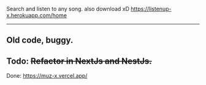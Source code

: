 Search and listen to any song. also download xD
https://listenup-x.herokuapp.com/home

----------
Old code, buggy.
---
Todo:
  <s>Refactor in NextJs and NestJs.</s>
  ----
  Done: https://muz-x.vercel.app/
